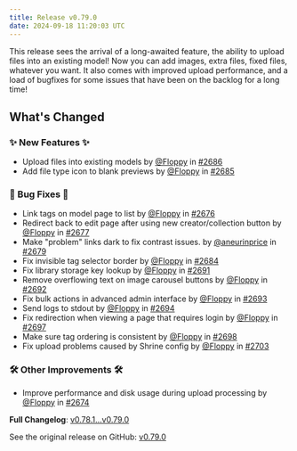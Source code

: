 ```yaml
---
title: Release v0.79.0
date: 2024-09-18 11:20:03 UTC
---
```

This release sees the arrival of a long-awaited feature, the ability to upload files into an existing model! Now you can add images, extra files, fixed files, whatever you want. It also comes with improved upload performance, and a load of bugfixes for some issues that have been on the backlog for a long time!

## What's Changed
### ✨ New Features ✨
* Upload files into existing models by [@Floppy](https://github.com/Floppy) in [#2686](https://github.com/manyfold3d/manyfold/pull/2686)
* Add file type icon to blank previews by [@Floppy](https://github.com/Floppy) in [#2685](https://github.com/manyfold3d/manyfold/pull/2685)
### 🐛 Bug Fixes 🐛
* Link tags on model page to list by [@Floppy](https://github.com/Floppy) in [#2676](https://github.com/manyfold3d/manyfold/pull/2676)
* Redirect back to edit page after using new creator/collection button by [@Floppy](https://github.com/Floppy) in [#2677](https://github.com/manyfold3d/manyfold/pull/2677)
* Make "problem" links dark to fix contrast issues. by [@aneurinprice](https://github.com/aneurinprice) in [#2679](https://github.com/manyfold3d/manyfold/pull/2679)
* Fix invisible tag selector border by [@Floppy](https://github.com/Floppy) in [#2684](https://github.com/manyfold3d/manyfold/pull/2684)
* Fix library storage key lookup by [@Floppy](https://github.com/Floppy) in [#2691](https://github.com/manyfold3d/manyfold/pull/2691)
* Remove overflowing text on image carousel buttons by [@Floppy](https://github.com/Floppy) in [#2692](https://github.com/manyfold3d/manyfold/pull/2692)
* Fix bulk actions in advanced admin interface by [@Floppy](https://github.com/Floppy) in [#2693](https://github.com/manyfold3d/manyfold/pull/2693)
* Send logs to stdout by [@Floppy](https://github.com/Floppy) in [#2694](https://github.com/manyfold3d/manyfold/pull/2694)
* Fix redirection when viewing a page that requires login by [@Floppy](https://github.com/Floppy) in [#2697](https://github.com/manyfold3d/manyfold/pull/2697)
* Make sure tag ordering is consistent by [@Floppy](https://github.com/Floppy) in [#2698](https://github.com/manyfold3d/manyfold/pull/2698)
* Fix upload problems caused by Shrine config by [@Floppy](https://github.com/Floppy) in [#2703](https://github.com/manyfold3d/manyfold/pull/2703)
### 🛠️ Other Improvements 🛠️
* Improve performance and disk usage during upload processing by [@Floppy](https://github.com/Floppy) in [#2674](https://github.com/manyfold3d/manyfold/pull/2674)


**Full Changelog**: [v0.78.1...v0.79.0](https://github.com/manyfold3d/manyfold/compare/v0.78.1...v0.79.0)

See the original release on GitHub: [v0.79.0](https://github.com/manyfold3d/manyfold/releases/tag/v0.79.0)
